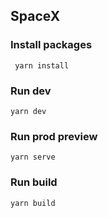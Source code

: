 ## SpaceX

### Install packages 
```
 yarn install
```

### Run dev 
```
yarn dev
```

### Run prod preview 
```
yarn serve
```

### Run build 
```
yarn build
```
